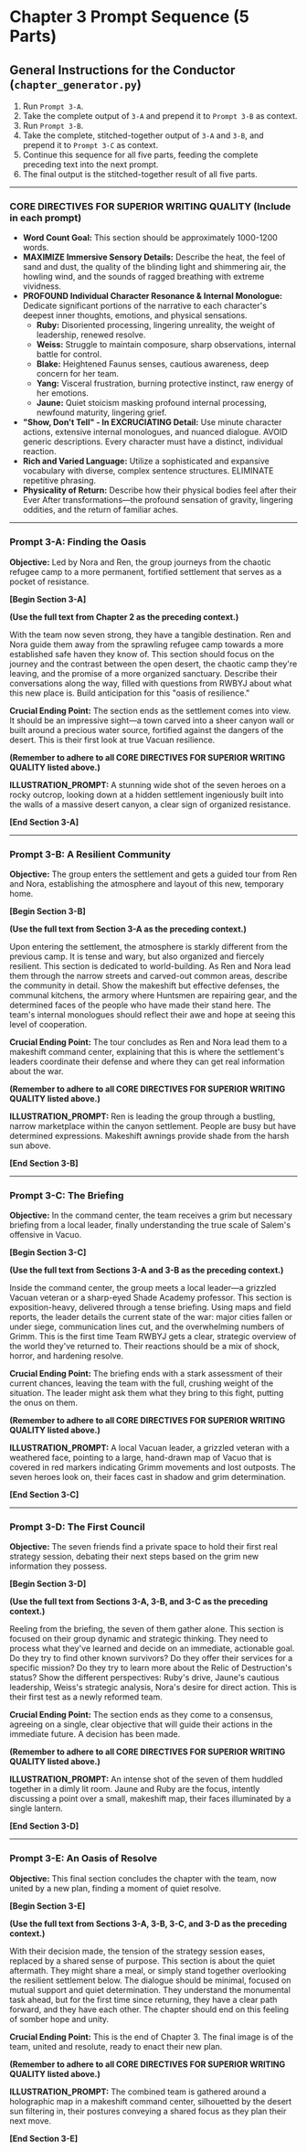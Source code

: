 # Chapter 3 Prompt Sequence (5 Parts)

## General Instructions for the Conductor (`chapter_generator.py`)

1. Run `Prompt 3-A`.
2. Take the complete output of `3-A` and prepend it to `Prompt 3-B` as context.
3. Run `Prompt 3-B`.
4. Take the complete, stitched-together output of `3-A` and `3-B`, and prepend it to `Prompt 3-C` as context.
5. Continue this sequence for all five parts, feeding the complete preceding text into the next prompt.
6. The final output is the stitched-together result of all five parts.

---

### **CORE DIRECTIVES FOR SUPERIOR WRITING QUALITY (Include in each prompt)**

* **Word Count Goal:** This section should be approximately 1000-1200 words.
* **MAXIMIZE Immersive Sensory Details:** Describe the heat, the feel of sand and dust, the quality of the blinding light and shimmering air, the howling wind, and the sounds of ragged breathing with extreme vividness.
* **PROFOUND Individual Character Resonance & Internal Monologue:** Dedicate significant portions of the narrative to each character's deepest inner thoughts, emotions, and physical sensations.
  * **Ruby:** Disoriented processing, lingering unreality, the weight of leadership, renewed resolve.
  * **Weiss:** Struggle to maintain composure, sharp observations, internal battle for control.
  * **Blake:** Heightened Faunus senses, cautious awareness, deep concern for her team.
  * **Yang:** Visceral frustration, burning protective instinct, raw energy of her emotions.
  * **Jaune:** Quiet stoicism masking profound internal processing, newfound maturity, lingering grief.
* **"Show, Don't Tell" - In EXCRUCIATING Detail:** Use minute character actions, extensive internal monologues, and nuanced dialogue. AVOID generic descriptions. Every character must have a distinct, individual reaction.
* **Rich and Varied Language:** Utilize a sophisticated and expansive vocabulary with diverse, complex sentence structures. ELIMINATE repetitive phrasing.
* **Physicality of Return:** Describe how their physical bodies feel after their Ever After transformations—the profound sensation of gravity, lingering oddities, and the return of familiar aches.

---

### **Prompt 3-A: Finding the Oasis**

**Objective:** Led by Nora and Ren, the group journeys from the chaotic refugee camp to a more permanent, fortified settlement that serves as a pocket of resistance.

**[Begin Section 3-A]**

**(Use the full text from Chapter 2 as the preceding context.)**

With the team now seven strong, they have a tangible destination. Ren and Nora guide them away from the sprawling refugee camp towards a more established safe haven they know of. This section should focus on the journey and the contrast between the open desert, the chaotic camp they're leaving, and the promise of a more organized sanctuary. Describe their conversations along the way, filled with questions from RWBYJ about what this new place is. Build anticipation for this "oasis of resilience."

**Crucial Ending Point:** The section ends as the settlement comes into view. It should be an impressive sight—a town carved into a sheer canyon wall or built around a precious water source, fortified against the dangers of the desert. This is their first look at true Vacuan resilience.

**(Remember to adhere to all CORE DIRECTIVES FOR SUPERIOR WRITING QUALITY listed above.)**

**ILLUSTRATION_PROMPT:** A stunning wide shot of the seven heroes on a rocky outcrop, looking down at a hidden settlement ingeniously built into the walls of a massive desert canyon, a clear sign of organized resistance.

**[End Section 3-A]**

---

### **Prompt 3-B: A Resilient Community**

**Objective:** The group enters the settlement and gets a guided tour from Ren and Nora, establishing the atmosphere and layout of this new, temporary home.

**[Begin Section 3-B]**

**(Use the full text from Section 3-A as the preceding context.)**

Upon entering the settlement, the atmosphere is starkly different from the previous camp. It is tense and wary, but also organized and fiercely resilient. This section is dedicated to world-building. As Ren and Nora lead them through the narrow streets and carved-out common areas, describe the community in detail. Show the makeshift but effective defenses, the communal kitchens, the armory where Huntsmen are repairing gear, and the determined faces of the people who have made their stand here. The team's internal monologues should reflect their awe and hope at seeing this level of cooperation.

**Crucial Ending Point:** The tour concludes as Ren and Nora lead them to a makeshift command center, explaining that this is where the settlement's leaders coordinate their defense and where they can get real information about the war.

**(Remember to adhere to all CORE DIRECTIVES FOR SUPERIOR WRITING QUALITY listed above.)**

**ILLUSTRATION_PROMPT:** Ren is leading the group through a bustling, narrow marketplace within the canyon settlement. People are busy but have determined expressions. Makeshift awnings provide shade from the harsh sun above.

**[End Section 3-B]**

---

### **Prompt 3-C: The Briefing**

**Objective:** In the command center, the team receives a grim but necessary briefing from a local leader, finally understanding the true scale of Salem's offensive in Vacuo.

**[Begin Section 3-C]**

**(Use the full text from Sections 3-A and 3-B as the preceding context.)**

Inside the command center, the group meets a local leader—a grizzled Vacuan veteran or a sharp-eyed Shade Academy professor. This section is exposition-heavy, delivered through a tense briefing. Using maps and field reports, the leader details the current state of the war: major cities fallen or under siege, communication lines cut, and the overwhelming numbers of Grimm. This is the first time Team RWBYJ gets a clear, strategic overview of the world they've returned to. Their reactions should be a mix of shock, horror, and hardening resolve.

**Crucial Ending Point:** The briefing ends with a stark assessment of their current chances, leaving the team with the full, crushing weight of the situation. The leader might ask them what they bring to this fight, putting the onus on them.

**(Remember to adhere to all CORE DIRECTIVES FOR SUPERIOR WRITING QUALITY listed above.)**

**ILLUSTRATION_PROMPT:** A local Vacuan leader, a grizzled veteran with a weathered face, pointing to a large, hand-drawn map of Vacuo that is covered in red markers indicating Grimm movements and lost outposts. The seven heroes look on, their faces cast in shadow and grim determination.

**[End Section 3-C]**

---

### **Prompt 3-D: The First Council**

**Objective:** The seven friends find a private space to hold their first real strategy session, debating their next steps based on the grim new information they possess.

**[Begin Section 3-D]**

**(Use the full text from Sections 3-A, 3-B, and 3-C as the preceding context.)**

Reeling from the briefing, the seven of them gather alone. This section is focused on their group dynamic and strategic thinking. They need to process what they've learned and decide on an immediate, actionable goal. Do they try to find other known survivors? Do they offer their services for a specific mission? Do they try to learn more about the Relic of Destruction's status? Show the different perspectives: Ruby's drive, Jaune's cautious leadership, Weiss's strategic analysis, Nora's desire for direct action. This is their first test as a newly reformed team.

**Crucial Ending Point:** The section ends as they come to a consensus, agreeing on a single, clear objective that will guide their actions in the immediate future. A decision has been made.

**(Remember to adhere to all CORE DIRECTIVES FOR SUPERIOR WRITING QUALITY listed above.)**

**ILLUSTRATION_PROMPT:** An intense shot of the seven of them huddled together in a dimly lit room. Jaune and Ruby are the focus, intently discussing a point over a small, makeshift map, their faces illuminated by a single lantern.

**[End Section 3-D]**

---

### **Prompt 3-E: An Oasis of Resolve**

**Objective:** This final section concludes the chapter with the team, now united by a new plan, finding a moment of quiet resolve.

**[Begin Section 3-E]**

**(Use the full text from Sections 3-A, 3-B, 3-C, and 3-D as the preceding context.)**

With their decision made, the tension of the strategy session eases, replaced by a shared sense of purpose. This section is about the quiet aftermath. They might share a meal, or simply stand together overlooking the resilient settlement below. The dialogue should be minimal, focused on mutual support and quiet determination. They understand the monumental task ahead, but for the first time since returning, they have a clear path forward, and they have each other. The chapter should end on this feeling of somber hope and unity.

**Crucial Ending Point:** This is the end of Chapter 3. The final image is of the team, united and resolute, ready to enact their new plan.

**(Remember to adhere to all CORE DIRECTIVES FOR SUPERIOR WRITING QUALITY listed above.)**

**ILLUSTRATION_PROMPT:** The combined team is gathered around a holographic map in a makeshift command center, silhouetted by the desert sun filtering in, their postures conveying a shared focus as they plan their next move.

**[End Section 3-E]**
